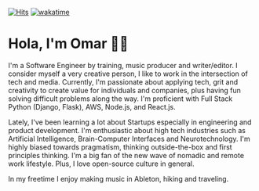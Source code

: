 [![Hits](https://hits.seeyoufarm.com/api/count/incr/badge.svg?url=https%3A%2F%2Fgithub.com%2Fofou&count_bg=%2379C83D&title_bg=%23000000&icon=&icon_color=%23E7E7E7&title=+hits&edge_flat=false)](https://hits.seeyoufarm.com) [![wakatime](https://wakatime.com/badge/user/5272a810-7eca-46d6-ae5c-e0a33012c5d9.svg)](https://wakatime.com/@5272a810-7eca-46d6-ae5c-e0a33012c5d9)

# Hola, I'm Omar 👨🏻

I'm a Software Engineer by training, music producer and writer/editor. I consider myself a very creative person, I like to work in the intersection of tech and media. Currently, I'm passionate about applying tech, grit and creativity to create value for individuals and companies, plus having fun solving difficult problems along the way. I'm proficient with Full Stack Python (Django, Flask), AWS, Node.js, and React.js.

Lately, I've been learning a lot about Startups especially in engineering and product development. I'm enthusiastic about high tech industries such as Artificial Intelligence, Brain-Computer Interfaces and Neurotechnology. I'm highly biased towards pragmatism, thinking outside-the-box and first principles thinking. I'm a big fan of the new wave of nomadic and remote work lifestyle. Plus, I love open-source culture in general.

In my freetime I enjoy making music in Ableton, hiking and traveling.
